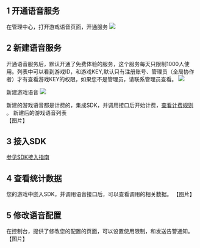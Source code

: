 ## 1 开通语音服务
在管理中心，打开游戏语音页面，开通服务
![](https://mc.qcloudimg.com/static/img/7ad80ac753affb64a932b42e94ae0e52/image.png)


## 2 新建语音服务

开通语音服务后，默认开通了免费体验的服务，这个服务每天只限制1000人使用。列表中可以看到游戏ID，和游戏KEY,默认只有注册账号、管理员（全局协作者）才有查看游戏KEY的权限，如果您不是管理员，请联系管理员查看。
![](https://mc.qcloudimg.com/static/img/6a2d743ebd02d44dd2f1502f8c0a9cbe/image.png)

新建游戏语音
![](https://mc.qcloudimg.com/static/img/7067b0caf6af0a79abc55cf5977459bd/image.png)

新建的游戏语音都是计费的，集成SDK，并调用接口后开始计费，[查看计费规则](http://www.baidu.com)  。
新建后的游戏语音列表  
【图片】
## 3 接入SDK
[参见SDK接入指南](http://www.baidu.com)  


## 4 查看统计数据
您的游戏中嵌入SDK，并调用语音接口后，可以查看调用的相关数据。
【图片】

## 5 修改语音配置
在控制台，提供了修改您的配置的页面，可以设置使用限制，和发送告警通知。
【图片】